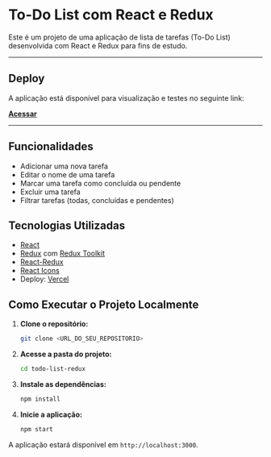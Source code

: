 # To-Do List com React e Redux

Este é um projeto de uma aplicação de lista de tarefas (To-Do List) desenvolvida com React e Redux para fins de estudo.

---

##  Deploy

A aplicação está disponível para visualização e testes no seguinte link:

**[Acessar](https://to-do-list-topaz-ten-76.vercel.app/)**

---

## Funcionalidades

- Adicionar uma nova tarefa
- Editar o nome de uma tarefa
- Marcar uma tarefa como concluída ou pendente
- Excluir uma tarefa
- Filtrar tarefas (todas, concluídas e pendentes)

## Tecnologias Utilizadas

- [React](https://reactjs.org/)
- [Redux](https://redux.js.org/) com [Redux Toolkit](https://redux-toolkit.js.org/)
- [React-Redux](https://react-redux.js.org/)
- [React Icons](https://react-icons.github.io/react-icons/)
- Deploy: [Vercel](https://vercel.com/)

## Como Executar o Projeto Localmente

1.  **Clone o repositório:**
    ```bash
    git clone <URL_DO_SEU_REPOSITORIO>
    ```

2.  **Acesse a pasta do projeto:**
    ```bash
    cd todo-list-redux
    ```

3.  **Instale as dependências:**
    ```bash
    npm install
    ```

4.  **Inicie a aplicação:**
    ```bash
    npm start
    ```

A aplicação estará disponível em `http://localhost:3000`.